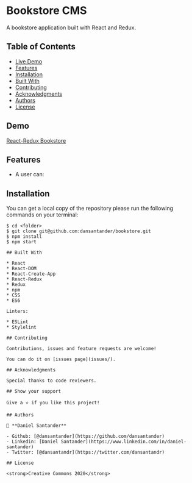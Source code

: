 # Bookstore CMS
A bookstore application built with React and Redux.

## Table of Contents

* [Live Demo](#demo)
* [Features](#features)
* [Installation](#installation)
* [Built With](#built-with)
* [Contributing](#contributing)
* [Acknowledgments](#acknowledgments)
* [Authors](#author)
* [License](#license)

## Demo

[React-Redux Bookstore](https://bookstore-1418.herokuapp.com/)

## Features

- A user can:

## Installation

You can get a local copy of the repository please run the following commands on your terminal:
```
$ cd <folder>
$ git clone git@github.com:dansantander/bookstore.git
$ npm install
$ npm start

## Built With

* React
* React-DOM
* React-Create-App
* React-Redux
* Redux
* npm
* CSS
* ES6

Linters:

* ESLint
* Stylelint

## Contributing

Contributions, issues and feature requests are welcome!

You can do it on [issues page](issues/).

## Acknowledgments

Special thanks to code reviewers.

## Show your support

Give a ⭐️ if you like this project!

## Authors

👤 **Daniel Santander**

- Github: [@dansantander](https://github.com/dansantander)
- Linkedin: [Daniel Santander](https://www.linkedin.com/in/daniel-santander)
- Twitter: [@dansantandr](https://twitter.com/dansantandr)

## License

<strong>Creative Commons 2020</strong>
